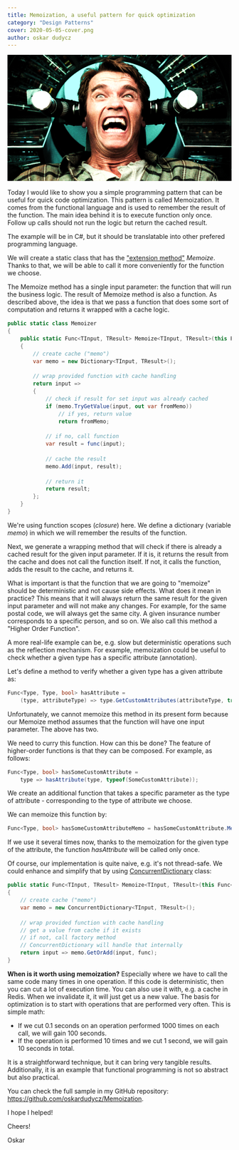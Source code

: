 ```yaml
---
title: Memoization, a useful pattern for quick optimization
category: "Design Patterns"
cover: 2020-05-05-cover.png
author: oskar dudycz
---
```


![cover](2020-05-05-cover.png)

Today I would like to show you a simple programming pattern that can be useful for quick code optimization. This pattern is called Memoization. It comes from the functional language and is used to remember the result of the function. The main idea behind it is to execute function only once. Follow up calls should not run the logic but return the cached result.

The example will be in C#, but it should be translatable into other prefered programming language.

We will create a static class that has the ["extension method"](https://docs.microsoft.com/en-us/dotnet/csharp/programming-guide/classes-and-structs/extension-methods) _Memoize_. Thanks to that, we will be able to call it more conveniently for the function we choose.

The Memoize method has a single input parameter: the function that will run the business logic. The result of Memoize method is also a function. As described above, the idea is that we pass a function that does some sort of computation and returns it wrapped with a cache logic.

```csharp
public static class Memoizer
{
    public static Func<TInput, TResult> Memoize<TInput, TResult>(this Func<TInput, TResult> func)
    {
        // create cache ("memo")
        var memo = new Dictionary<TInput, TResult>();

        // wrap provided function with cache handling
        return input =>
        {
            // check if result for set input was already cached
            if (memo.TryGetValue(input, out var fromMemo))
                // if yes, return value
                return fromMemo;

            // if no, call function
            var result = func(input);
            
            // cache the result
            memo.Add(input, result);

            // return it
            return result;
        };
    }
}
```

We're using function scopes (_closure_) here. We define a dictionary (variable _memo_) in which we will remember the results of the function.

Next, we generate a wrapping method that will check if there is already a cached result for the given input parameter. If it is, it returns the result from the cache and does not call the function itself. If not, it calls the function, adds the result to the cache, and returns it.

What is important is that the function that we are going to "memoize" should be deterministic and not cause side effects. What does it mean in practice? This means that it will always return the same result for the given input parameter and will not make any changes. For example, for the same postal code, we will always get the same city. A given insurance number corresponds to a specific person, and so on. We also call this method a "Higher Order Function".

A more real-life example can be, e.g. slow but deterministic operations such as the reflection mechanism. For example, memoization could be useful to check whether a given type has a specific attribute (annotation).

Let's define a method to verify whether a given type has a given attribute as:

```csharp
Func<Type, Type, bool> hasAttribute =
    (type, attributeType) => type.GetCustomAttributes(attributeType, true).Any();
```

Unfortunately, we cannot memoize this method in its present form because our Memoize method assumes that the function will have one input parameter. The above has two.

We need to curry this function. How can this be done? The feature of higher-order functions is that they can be composed. For example, as follows:

```csharp
Func<Type, bool> hasSomeCustomAttribute = 
    type => hasAttribute(type, typeof(SomeCustomAttribute));
```

We create an additional function that takes a specific parameter as the type of attribute - corresponding to the type of attribute we choose.

We can memoize this function by:

```csharp
Func<Type, bool> hasSomeCustomAttributeMemo = hasSomeCustomAttribute.Memoize();
```

If we use it several times now, thanks to the memoization for the given type of the attribute, the function _hasAttribute_ will be called only once.

Of course, our implementation is quite naive, e.g. it's not thread-safe. We could enhance and simplify that by using [ConcurrentDictionary](https://docs.microsoft.com/en-us/dotnet/standard/collections/thread-safe/how-to-add-and-remove-items) class:

```csharp
public static Func<TInput, TResult> Memoize<TInput, TResult>(this Func<TInput, TResult> func)
{
    // create cache ("memo")
    var memo = new ConcurrentDictionary<TInput, TResult>();

    // wrap provided function with cache handling
    // get a value from cache if it exists
    // if not, call factory method
    // ConcurrentDictionary will handle that internally
    return input => memo.GetOrAdd(input, func);
}
```

**When is it worth using memoization?** Especially where we have to call the same code many times in one operation. If this code is deterministic, then you can cut a lot of execution time. You can also use it with, e.g. a cache in Redis. When we invalidate it, it will just get us a new value. The basis for optimization is to start with operations that are performed very often. This is simple math:
* If we cut 0.1 seconds on an operation performed 1000 times on each call, we will gain 100 seconds. 
* If the operation is performed 10 times and we cut 1 second, we will gain 10 seconds in total.

It is a straightforward technique, but it can bring very tangible results. Additionally, it is an example that functional programming is not so abstract but also practical.
 
You can check the full sample in my GitHub repository: https://github.com/oskardudycz/Memoization.

I hope I helped!

Cheers!

Oskar
